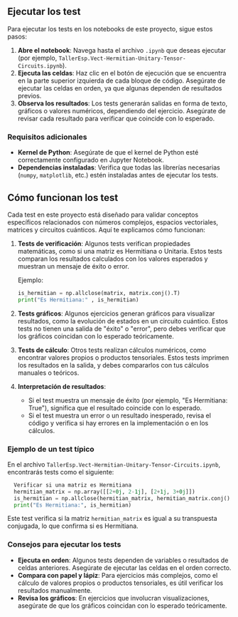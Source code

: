 ## Ejecutar los test

Para ejecutar los tests en los notebooks de este proyecto, sigue estos pasos:

1. **Abre el notebook**: Navega hasta el archivo `.ipynb` que deseas ejecutar (por ejemplo, `TallerEsp.Vect-Hermitian-Unitary-Tensor-Circuits.ipynb`).
2. **Ejecuta las celdas**: Haz clic en el botón de ejecución que se encuentra en la parte superior izquierda de cada bloque de código. Asegúrate de ejecutar las celdas en orden, ya que algunas dependen de resultados previos.
3. **Observa los resultados**: Los tests generarán salidas en forma de texto, gráficos o valores numéricos, dependiendo del ejercicio. Asegúrate de revisar cada resultado para verificar que coincide con lo esperado.

### Requisitos adicionales
- **Kernel de Python**: Asegúrate de que el kernel de Python esté correctamente configurado en Jupyter Notebook.
- **Dependencias instaladas**: Verifica que todas las librerías necesarias (`numpy`, `matplotlib`, etc.) estén instaladas antes de ejecutar los tests.

## Cómo funcionan los test

Cada test en este proyecto está diseñado para validar conceptos específicos relacionados con números complejos, espacios vectoriales, matrices y circuitos cuánticos. Aquí te explicamos cómo funcionan:

1. **Tests de verificación**: Algunos tests verifican propiedades matemáticas, como si una matriz es Hermitiana o Unitaria. Estos tests comparan los resultados calculados con los valores esperados y muestran un mensaje de éxito o error.
   
   Ejemplo:
    ```python
    is_hermitian = np.allclose(matrix, matrix.conj().T)
    print("Es Hermitiana:" , is_hermitian)
    ```

2. **Tests gráficos**: Algunos ejercicios generan gráficos para visualizar resultados, como la evolución de estados en un circuito cuántico. Estos tests no tienen una salida de "éxito" o "error", pero debes verificar que los gráficos coincidan con lo esperado teóricamente.

3. **Tests de cálculo**: Otros tests realizan cálculos numéricos, como encontrar valores propios o productos tensoriales. Estos tests imprimen los resultados en la salida, y debes compararlos con tus cálculos manuales o teóricos.

4. **Interpretación de resultados**:
   - Si el test muestra un mensaje de éxito (por ejemplo, "Es Hermitiana: True"), significa que el resultado coincide con lo esperado.
   - Si el test muestra un error o un resultado inesperado, revisa el código y verifica si hay errores en la implementación o en los cálculos.

### Ejemplo de un test típico
En el archivo `TallerEsp.Vect-Hermitian-Unitary-Tensor-Circuits.ipynb`, encontrarás tests como el siguiente:

 ```python
   Verificar si una matriz es Hermitiana
   hermitian_matrix = np.array([[2+0j, 2-1j], [2+1j, 3+0j]])
   is_hermitian = np.allclose(hermitian_matrix, hermitian_matrix.conj().T)
   print("Es Hermitiana:", is_hermitian)
   ```

Este test verifica si la matriz `hermitian_matrix` es igual a su transpuesta conjugada, lo que confirma si es Hermitiana.

### Consejos para ejecutar los tests
- **Ejecuta en orden**: Algunos tests dependen de variables o resultados de celdas anteriores. Asegúrate de ejecutar las celdas en el orden correcto.
- **Compara con papel y lápiz**: Para ejercicios más complejos, como el cálculo de valores propios o productos tensoriales, es útil verificar los resultados manualmente.
- **Revisa los gráficos**: En ejercicios que involucran visualizaciones, asegúrate de que los gráficos coincidan con lo esperado teóricamente.